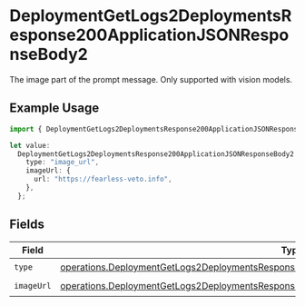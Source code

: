 # DeploymentGetLogs2DeploymentsResponse200ApplicationJSONResponseBody2

The image part of the prompt message. Only supported with vision models.

## Example Usage

```typescript
import { DeploymentGetLogs2DeploymentsResponse200ApplicationJSONResponseBody2 } from "@orq-ai/node/models/operations";

let value:
  DeploymentGetLogs2DeploymentsResponse200ApplicationJSONResponseBody2 = {
    type: "image_url",
    imageUrl: {
      url: "https://fearless-veto.info",
    },
  };
```

## Fields

| Field                                                                                                                                                                                                        | Type                                                                                                                                                                                                         | Required                                                                                                                                                                                                     | Description                                                                                                                                                                                                  |
| ------------------------------------------------------------------------------------------------------------------------------------------------------------------------------------------------------------ | ------------------------------------------------------------------------------------------------------------------------------------------------------------------------------------------------------------ | ------------------------------------------------------------------------------------------------------------------------------------------------------------------------------------------------------------ | ------------------------------------------------------------------------------------------------------------------------------------------------------------------------------------------------------------ |
| `type`                                                                                                                                                                                                       | [operations.DeploymentGetLogs2DeploymentsResponse200ApplicationJSONResponseBodyData4EvalsType](../../models/operations/deploymentgetlogs2deploymentsresponse200applicationjsonresponsebodydata4evalstype.md) | :heavy_check_mark:                                                                                                                                                                                           | N/A                                                                                                                                                                                                          |
| `imageUrl`                                                                                                                                                                                                   | [operations.DeploymentGetLogs2DeploymentsResponse200ApplicationJSONResponseBodyImageUrl](../../models/operations/deploymentgetlogs2deploymentsresponse200applicationjsonresponsebodyimageurl.md)             | :heavy_check_mark:                                                                                                                                                                                           | N/A                                                                                                                                                                                                          |